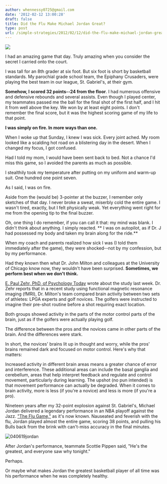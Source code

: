 ```yaml
---
author: whennessy0725@gmail.com
date: '2012-02-12 13:00:28'
draft: false
title: Did the Flu Make Michael Jordan Great?
type: post
url: /simple-strategies/2012/02/12/did-the-flu-make-michael-jordan-great
---
```


![](http://static1.squarespace.com/static/56c87f52356fb0ec8c23c9b7/56d09050d9fd567b5dd38d8b/56d09057d9fd567b5dd38dbe/1456509770152/040619jordan-scaled500.jpg)

  






I had an amazing game that day. Truly amazing when you consider the secret I carried onto the court.




I was tall for an 8th grader at six foot. But six foot is short by basketball standards. My parochial grade school team, the Epiphany Crusaders, were playing the best team in our league, St. Gabriel's, at their gym.




**Somehow, I scored 32 points--24 from the floor**. I had numerous offensive and defensive rebounds and several assists. Even though I played center, my teammates passed me the ball for the final shot of the first half, and I hit it from well above the key. We won by at least eight points. I don't remember the final score, but it was the highest scoring game of my life to that point.




**I was simply on fire. In more ways than one.**




When I woke up that Sunday, I knew I was sick. Every joint ached. My room looked like a scalding hot road on a blistering day in the desert. When I changed my focus, I got confused.




Had I told my mom, I would have been sent back to bed. Not a chance I'd miss this game, so I avoided the parents as much as possible.




I stealthily took my temperature after putting on my uniform and warm-up suit. One hundred one point seven.




As I said, I was on fire.




Aside from the (would be) 3-pointer at the buzzer, I remember only sketches of that day. I never broke a sweat, miserbly cold the entire game. I wasn't tired, exactly, but I felt physically weak. Yet everything went right for me from the opening tip to the final buzzer.




Oh, one thing I do remember, if you can call it that: my mind was blank. I didn't think about anything. I simply reacted. ** I was on autopilot, as if Dr. J had possessed my body and taken my brain along for the ride.**




When my coach and parents realized how sick I was (I told them immediately after the game), they were shocked--not by my confession, but by my performance.




Had they known then what Dr. John Milton and colleagues at the University of Chicago know now, they wouldn't have been surprised. **Sometimes, we perform best when we don't think.**




[E. Paul Zehr, PhD, of Psychology Today](http://www.psychologytoday.com/blog/black-belt-brain/201202/stop-thinking-so-much) wrote about the study last week. Dr. Zehr reports that in a recent study using functional magnetic resonance imaging (fMRI), Dr. Milton's team compared brain activity between two sets of athletes: LPGA experts and golf novices. The golfers were instructed to imagine their pre-shot routine before a shot requiring exact location.




Both groups showed activity in the parts of the motor control parts of the brain, just as if the golfers were actually playing golf.




The difference between the pros and the novices came in other parts of the brain. And the differences were stark.




In short, the novices' brains lit up in thought and worry, while the pros' brains remained dark and focused on motor control.  Here's why that matters:




Increased activity in different brain areas means a greater chance of error and interference. These additional areas can include the basal ganglia and cerebellum, areas that help interpret feedback and regulate and control movement, particularly during learning. The upshot (no pun intended) is that movement performance can actually be degraded. When it comes to brain activity, more is less (if you're a novice) and less is more (if you're a pro).




Nineteen years after my 32-point explosion against St. Gabriel's, Michael Jordan delivered a legendary performance in an NBA playoff against the Jazz. ["The Flu Game,"](http://en.wikipedia.org/wiki/1997_NBA_Finals#Game_5:_The_Flu_Game) as it's now known. Nauseated and feverish with the flu, Jordan played almost the entire game, scoring 38 points, and pulling his Bulls back from the brink with can't-miss accuracy in the final minutes.







![040619jordan](http://static1.squarespace.com/static/56c87f52356fb0ec8c23c9b7/t/56d09101d9fd567b5dd39b42/1456509185046/040619jordan-scaled500.jpg)








After Jordan's performance, teammate Scottie Pippen said, "He's the greatest, and everyone saw why tonight."




Perhaps.




Or maybe what makes Jordan the greatest basketball player of all time was his performance when he was completely healthy.



